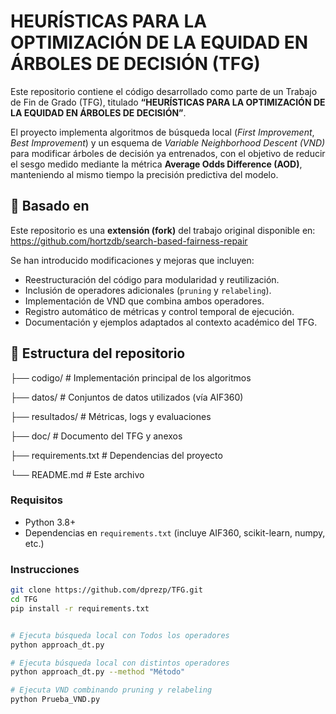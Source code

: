 # HEURÍSTICAS PARA LA OPTIMIZACIÓN DE LA EQUIDAD EN ÁRBOLES DE DECISIÓN (TFG)

Este repositorio contiene el código desarrollado como parte de un Trabajo de Fin de Grado (TFG), titulado **“HEURÍSTICAS PARA LA OPTIMIZACIÓN DE LA EQUIDAD EN ÁRBOLES DE DECISIÓN”**.

El proyecto implementa algoritmos de búsqueda local (*First Improvement*, *Best Improvement*) y un esquema de *Variable Neighborhood Descent (VND)* para modificar árboles de decisión ya entrenados, con el objetivo de reducir el sesgo medido mediante la métrica **Average Odds Difference (AOD)**, manteniendo al mismo tiempo la precisión predictiva del modelo.

## 🔗 Basado en

Este repositorio es una **extensión (fork)** del trabajo original disponible en:  
https://github.com/hortzdb/search-based-fairness-repair

Se han introducido modificaciones y mejoras que incluyen:

- Reestructuración del código para modularidad y reutilización.
- Inclusión de operadores adicionales (`pruning` y `relabeling`).
- Implementación de VND que combina ambos operadores.
- Registro automático de métricas y control temporal de ejecución.
- Documentación y ejemplos adaptados al contexto académico del TFG.

## 📂 Estructura del repositorio

├── codigo/ # Implementación principal de los algoritmos

├── datos/ # Conjuntos de datos utilizados (vía AIF360)

├── resultados/ # Métricas, logs y evaluaciones

├── doc/ # Documento del TFG y anexos

├── requirements.txt # Dependencias del proyecto

└── README.md # Este archivo


### Requisitos

- Python 3.8+
- Dependencias en `requirements.txt` (incluye AIF360, scikit-learn, numpy, etc.)

### Instrucciones

```bash
git clone https://github.com/dprezp/TFG.git
cd TFG
pip install -r requirements.txt


# Ejecuta búsqueda local con Todos los operadores
python approach_dt.py 

# Ejecuta búsqueda local con distintos operadores
python approach_dt.py --method "Método"

# Ejecuta VND combinando pruning y relabeling
python Prueba_VND.py


